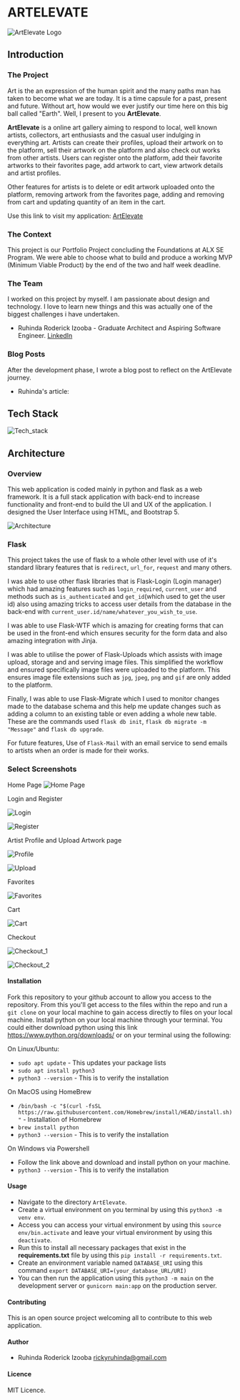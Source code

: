 # ARTELEVATE

![ArtElevate Logo](app/static/images/artelevate_logo.png)

## Introduction

### The Project

Art is the an expression of the human spirit and the many paths man has taken to become what we are today. It is a time capsule for a past, present and future. Without art, how would we ever justify our time here on this big ball called "Earth". Well, I present to you **ArtElevate**.

**ArtElevate** is a online art gallery aiming to respond to local, well known artists, collectors, art enthusiasts and the casual user indulging in everything art. Artists can create their profiles, upload their artwork on to the platform, sell their artwork on the platform and also check out works from other artists. Users can register onto the platform, add their favorite artworks to their favorites page, add artwork to cart, view artwork details and artist profiles.

Other features for artists is to delete or edit artwork uploaded onto the platform, removing artwork from the favorites page, adding and removing from cart and updating quantity of an item in the cart.

Use this link to visit my application: [ArtElevate](https://artelevate.onrender.com/)


### The Context

This project is our Portfolio Project concluding the Foundations at ALX SE Program. We were able to choose what to build and produce a working MVP (Minimum Viable Product) by the end of the two and half week deadline.

### The Team

I worked on this project by myself. I am passionate about design and technology. I love to learn new things and this was actually one of the biggest challenges i have undertaken.

* Ruhinda Roderick Izooba - Graduate Architect and Aspiring Software Engineer. [LinkedIn](https://www.linkedin.com/in/ruhinda-roderick-izooba/)

### Blog Posts

After the development phase, I wrote a blog post to reflect on the ArtElevate journey.

* Ruhinda's article:

## Tech Stack

![Tech_stack](/README/Tech%20stack.png)

## Architecture

### Overview

This web application is coded mainly in python and flask as a web framework. It is a full stack application with back-end to increase functionality and front-end to build the UI and UX of the application. I designed the User Interface using HTML, and Bootstrap 5.

![Architecture](/README/artelevate.jpg)

### Flask

This project takes the use of flask to a whole other level with use of it's standard library features that is `redirect`, `url_for`, `request` and many others.

I was able to use other flask libraries that is Flask-Login (Login manager) which had amazing features such as `login_required`, `current_user` and methods such as `is_authenticated` and `get_id`(which used to get the user id) also using amazing tricks to access user details from the database in the back-end with `current_user.id/name/whatever_you_wish_to_use`.

I was able to use Flask-WTF which is amazing for creating forms that can be used in the front-end which ensures security for the form data and also amazing integration with Jinja.

I was able to utilise the power of Flask-Uploads which assists with image upload, storage and and serving image files. This simplified the workflow and ensured specifically image files were uploaded to the platform. This ensures image file extensions such as `jpg`, `jpeg`, `png` and `gif` are only added to the platform.

Finally, I was able to use Flask-Migrate which I used to monitor changes made to the database schema and this help me update changes such as adding a column to an existing table or even adding a whole new table. These are the commands used `flask db init`, `flask db migrate -m "Message"` and `flask db upgrade`.

For future features, Use of `Flask-Mail` with an email service to send emails to artists when an order is made for their works.

### Select Screenshots

Home Page
![Home Page](/README/Screenshot%202024-05-09%20035904.png)

Login and Register

![Login](/README/Screenshot%202024-05-09%20161201.png)

![Register](/README/Screenshot%202024-05-09%20161252.png)

Artist Profile and Upload Artwork page

![Profile](/README/Screenshot%202024-05-09%20162213.png)

![Upload](/README/Screenshot%202024-05-09%20162442.png)

Favorites

![Favorites](/README/Screenshot%202024-05-09%20161612.png)

Cart

![Cart](/README/Screenshot%202024-05-09%20161741.png)

Checkout

![Checkout_1](/README/Screenshot%202024-05-09%20161927.png)

![Checkout_2](/README/Screenshot%202024-05-09%20162007.png)

#### Installation

Fork this repository to your github account to allow you access to the repository.
From this you'll get access to the files within the repo and run a `git clone` on your local machine to gain access directly to files on your local machine.
Install python on your local machine through your terminal. You could either download python using this link <https://www.python.org/downloads/> or on your terminal using the following:

On Linux/Ubuntu:

* `sudo apt update` - This updates your package lists
* `sudo apt install python3`
* `python3 --version` - This is to verify the installation

On MacOS using HomeBrew

* `/bin/bash -c "$(curl -fsSL https://raw.githubusercontent.com/Homebrew/install/HEAD/install.sh)"` - Installation of Homebrew
* `brew install python`
* `python3 --version` - This is to verify the installation

On Windows via Powershell

* Follow the link above and download and install python on your machine.
* `python3 --version` - This is to verify the installation

#### Usage

* Navigate to the directory `ArtElevate`.
* Create a virtual environment on you terminal by using this `python3 -m venv env`.
* Access you can access your virtual environment by using this `source env/bin.activate` and leave your virtual environment by using this `deactivate`.
* Run this to install all necessary packages that exist in the **requirements.txt** file by using this `pip install -r requirements.txt`.
* Create an environment variable named `DATABASE_URI` using this command `export DATABASE_URI=(your_database_URL/URI)`
* You can then run the application using this `python3 -m main` on the development server or `gunicorn main:app` on the production server.

#### Contributing

This is an open source project welcoming all to contribute to this web application.

#### Author

* Ruhinda Roderick Izooba <rickyruhinda@gmail.com>

#### Licence

MIT Licence.